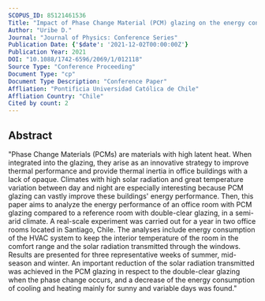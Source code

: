 ```yaml
---
SCOPUS_ID: 85121461536
Title: "Impact of Phase Change Material (PCM) glazing on the energy consumption and solar radiation transmission in an office room located in a semi-arid climate: Analysis of a real-scale experiment"
Author: "Uribe D."
Journal: "Journal of Physics: Conference Series"
Publication Date: {'$date': '2021-12-02T00:00:00Z'}
Publication Year: 2021
DOI: "10.1088/1742-6596/2069/1/012118"
Source Type: "Conference Proceeding"
Document Type: "cp"
Document Type Description: "Conference Paper"
Affliation: "Pontificia Universidad Católica de Chile"
Affliation Country: "Chile"
Cited by count: 2
---
```


## Abstract
"Phase Change Materials (PCMs) are materials with high latent heat. When integrated into the glazing, they arise as an innovative strategy to improve thermal performance and provide thermal inertia in office buildings with a lack of opaque. Climates with high solar radiation and great temperature variation between day and night are especially interesting because PCM glazing can vastly improve these buildings' energy performance. Then, this paper aims to analyze the energy performance of an office room with PCM glazing compared to a reference room with double-clear glazing, in a semi-arid climate. A real-scale experiment was carried out for a year in two office rooms located in Santiago, Chile. The analyses include energy consumption of the HVAC system to keep the interior temperature of the room in the comfort range and the solar radiation transmitted through the windows. Results are presented for three representative weeks of summer, mid-season and winter. An important reduction of the solar radiation transmitted was achieved in the PCM glazing in respect to the double-clear glazing when the phase change occurs, and a decrease of the energy consumption of cooling and heating mainly for sunny and variable days was found."
